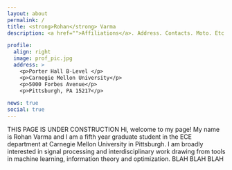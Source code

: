 ```yaml
---
layout: about
permalink: /
title: <strong>Rohan</strong> Varma
description: <a href="">Affiliations</a>. Address. Contacts. Moto. Etc.

profile:
  align: right
  image: prof_pic.jpg
  address: >
    <p>Porter Hall B-Level </p>
    <p>Carnegie Mellon University</p>
    <p>5000 Forbes Avenue</p>
    <p>Pittsburgh, PA 15217</p>

news: true
social: true
---
```

THIS PAGE IS UNDER CONSTRUCTION
Hi, welcome to my page! My name is Rohan Varma and I am a fifth year graduate student in the ECE department at Carnegie Mellon University in Pittsburgh. I am broadly interested in signal processing and interdisciplinary work drawing from tools in machine learning, information theory and optimization. 
BLAH BLAH BLAH
<!-- 
Put your address / P.O. box / other info right below your picture. You can also disable any these elements by editing `profile` property of the YAML header of your `_pages/about.md`. Edit `_bibliography/papers.bib` and Jekyll will render your [publications page](/al-folio/publications/) automatically.

Link to your social media connections, too. This theme is set up to use [Font Awesome icons](http://fortawesome.github.io/Font-Awesome/){:target="\_blank"} and [Academicons](https://jpswalsh.github.io/academicons/){:target="\_blank"}, like the ones below. Add your Facebook, Twitter, LinkedIn, Google Scholar, or just disable all of them. --> 
